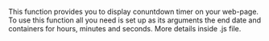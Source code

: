 This function provides you to display conuntdown timer on your web-page.
To use this function all you need is set up as its arguments the end date and containers for hours, minutes and seconds.
More details inside .js file.
